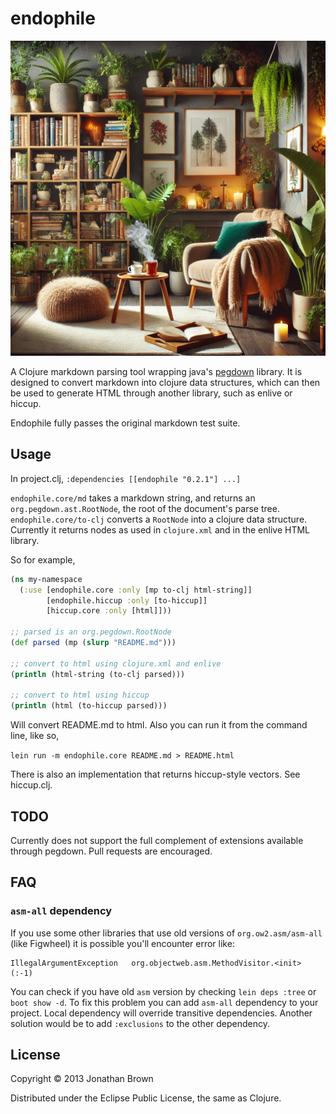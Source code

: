 # endophile

<p align="center">
  <img src="https://raw.githubusercontent.com/thejohnnybrown/endophile/master/endophile.webp" alt="A Cozy Indoor Scene">
</p>

A Clojure markdown parsing tool wrapping java's [pegdown](https://github.com/sirthias/pegdown) library. It is designed to convert markdown into clojure data structures, which can then be used to generate HTML through another library, such as enlive or hiccup.

Endophile fully passes the original markdown test suite.

## Usage

In project.clj, `:dependencies [[endophile "0.2.1"] ...]`

`endophile.core/md` takes a markdown string, and returns an
`org.pegdown.ast.RootNode`, the root of the document's parse tree.
`endophile.core/to-clj` converts a `RootNode` into a clojure data structure.
Currently it returns nodes as used in `clojure.xml` and in the enlive HTML library.

So for example,

```clojure
(ns my-namespace
  (:use [endophile.core :only [mp to-clj html-string]]
        [endophile.hiccup :only [to-hiccup]]
        [hiccup.core :only [html]]))

;; parsed is an org.pegdown.RootNode
(def parsed (mp (slurp "README.md")))

;; convert to html using clojure.xml and enlive
(println (html-string (to-clj parsed)))

;; convert to html using hiccup
(println (html (to-hiccup parsed)))

```

Will convert README.md to html. Also you can run it from the command line,
like so,

`lein run -m endophile.core README.md > README.html`

There is also an implementation that returns hiccup-style vectors. See hiccup.clj.

## TODO

Currently does not support the full complement of extensions available through pegdown. Pull requests are encouraged.

## FAQ

### `asm-all` dependency

If you use some other libraries that use old versions of `org.ow2.asm/asm-all` (like Figwheel) it is possible you'll encounter error like:

```
IllegalArgumentException   org.objectweb.asm.MethodVisitor.<init> (:-1)
```

You can check if you have old `asm` version by checking `lein deps :tree` or `boot show -d`. To fix this problem you can add `asm-all` dependency to your project. Local dependency will override transitive dependencies. Another solution would be to add `:exclusions` to the other dependency.

## License

Copyright © 2013 Jonathan Brown

Distributed under the Eclipse Public License, the same as Clojure.
